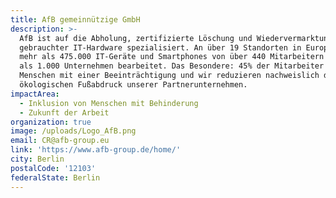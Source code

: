 ```yaml
---
title: AfB gemeinnützige GmbH
description: >-
  AfB ist auf die Abholung, zertifizierte Löschung und Wiedervermarktung
  gebrauchter IT-Hardware spezialisiert. An über 19 Standorten in Europa werden
  mehr als 475.000 IT-Geräte und Smartphones von über 440 Mitarbeitern für mehr
  als 1.000 Unternehmen bearbeitet. Das Besondere: 45% der Mitarbeiter sind
  Menschen mit einer Beeinträchtigung und wir reduzieren nachweislich den
  ökologischen Fußabdruck unserer Partnerunternehmen.
impactArea:
  - Inklusion von Menschen mit Behinderung
  - Zukunft der Arbeit
organization: true
image: /uploads/Logo_AfB.png
email: CR@afb-group.eu
link: 'https://www.afb-group.de/home/'
city: Berlin
postalCode: '12103'
federalState: Berlin
---
```


